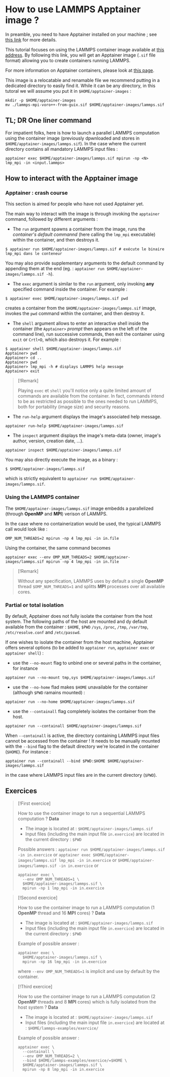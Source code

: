 # How to use LAMMPS Apptainer image ?

In preamble, you need to have Apptainer installed on your machine ; see [this link](https://www.apptainer-images.diamond.fr/install-apptainer/EN) for more details.

This tutorial focuses on using the LAMMPS container image available at [this address](https://www.apptainer-images.diamond.fr/lammps). By following this link, you will get an Apptainer image (`.sif` file format) allowing you to create containers running LAMMPS.

For more information on Apptainer containers, please look at [this page](https://www.apptainer-images.diamond.fr/apptainer-containers/EN).

This image is a relocatable and renamable file we recommend putting in a dedicated directory to easily find it. While it can be any directory, in this tutoral we will assume you put it in `$HOME/apptainer-images` :
```
mkdir -p $HOME/apptainer-images
mv ./lammps-mpi-voro++-from-guix.sif $HOME/apptainer-images/lammps.sif
```

## TL; DR One liner command
For impatient folks, here is how to launch a parallel LAMMPS computation using the container image (previously dpwnloaded and stores in `$HOME/apptainer-images/lammps.sif`). In the case where the current directory contains all  mandatory LAMMPS input files :
```
apptainer exec $HOME/apptainer-images/lammps.sif mpirun -np <N> lmp_mpi -in <input.lammps>
```

## How to interact with the Apptainer image

### Apptainer : crash course
This section is aimed for people who have not used Apptainer yet.

The main way to interact with the image is through invoking the `apptainer` command, followed by different arguments :

* The `run` argument spawns a container from the image, runs the *container's default commannd* (here calling the `lmp_mpi` executable) within the container, and then destroys it.
```
$ apptainer run $HOME/apptainer-images/lammps.sif # exécute le binaire lmp_mpi dans le conteneur
```
You may also provide supplementary arguments to the default command by appending them at the end (eg. : `apptainer run $HOME/apptainer-images/lammps.sif -h`).

* The `exec` argument is similar to the `run` argument, only invoking **any** specified command inside the container. For example :
```
$ apptainer exec $HOME/apptainer-images/lammps.sif pwd
```
creates a container from the `$HOME/apptainer-images/lammps.sif` image, invokes the `pwd` command within the container, and then destroy it.

* The `shell` argument allows to enter an interactive shell inside the container (the `Apptainer>` *prompt* then appears on the left of the command line), run successive commands, then exit the container using `exit` or `Crtl+D`, which also destroys it. For example :
```
$ apptainer shell $HOME/apptainer-images/lammps.sif
Apptainer> pwd
Apptainer> cd ..
Apptainer> pwd
Apptainer> lmp_mpi -h # displays LAMMPS help message
Apptainer> exit
```

>[!Remark]
>
> Playing `exec` et `shell` you'll notice only a quite limited amount of commands are available from the container. In fact, commands intend to be as restricted as possible to the ones needed to run LAMMPS, both for portability (image size) and security reasons.

* The `run-help` argument displays the image's associated help message.
```
apptainer run-help $HOME/apptainer-images/lammps.sif
```

* The `inspect` argument displays the image's meta-data (owner, image's author, version, creation date, ...).
```
apptainer inspect $HOME/apptainer-images/lammps.sif
```

You may also directly execute the image, as a binary :
```
$ $HOME/apptainer-images/lammps.sif
```
which is strictly equivalent to `apptainer run $HOME/apptainer-images/lammps.sif`.


### Using the LAMMPS container
The `$HOME/apptainer-images/lammps.sif` image embedds a parallelized (through **OpenMP** and **MPI**) verison of LAMMPS.

In the case where no containerization would be used, the typical LAMMPS call would look like :
```
OMP_NUM_THREADS=2 mpirun -np 4 lmp_mpi -in in.file
```

Using the container, the same command becomes
```
apptainer exec --env OMP_NUM_THREADS=2 $HOME/apptainer-images/lammps.sif mpirun -np 4 lmp_mpi -in in.file
```

>[!Remark]
>
> Without any specification, LAMMPS uses by default a single **OpenMP** thread `$OMP_NUM_THREADS=1` and splitts **MPI** processes over all available cores.


### Partial or total isolation
By default, Apptainer does not fully isolate the container from the host system. The following paths of the host are mounted and dy default available from the container : `$HOME`, `$PWD` `/sys`, `/proc`, `/tmp`, `/var/tmp`, `/etc/resolve.conf` and `/etc/passwd`.

If one wishes to isolate the container from the host machine, Apptainer offers several options (to be added to `apptainer run`, `apptainer exec` or `apptainer shell`) :

* use the `--no-mount` flag to unbind one or several paths in the container, for instance
```
apptainer run --no-mount tmp,sys $HOME/apptainer-images/lammps.sif
```

* use the `--no-home` flad makes `$HOME` unavailable for the container (although `$PWD` ramains mounted) :
```
apptainer run --no-home $HOME/apptainer-images/lammps.sif
```

* use the `--containall` flag completely isolates the container from the host.
```
apptainer run --containall $HOME/apptainer-images/lammps.sif
```

When `--containall` is active, the directory containing LAMMPS input files cannot be accessed from the container ! It needs to be manually mounted with the `--bind` flag to the default directory we're located in the container (`$HOME`). For instance :
```
apptainer run --containall --bind $PWD:$HOME $HOME/apptainer-images/lammps.sif
```
in the case where LAMMPS input files are in the current directory (`$PWD`).

## Exercices

>[!First exercice]
>
> How to use the container image to run a sequential LAMMPS computation ?
> **Data**
> * The image is located at : `$HOME/apptainer-images/lammps.sif`
> * Input files (including the main input file `in.exercice`) are located in the current directory : `$PWD`
>
> Possible answers :
> `apptainer run $HOME/apptainer-images/lammps.sif -in in.exercice`
> or `apptainer exec $HOME/apptainer-images/lammps.sif lmp_mpi -in in.exercice`
> or `$HOME/apptainer-images/lammps.sif -in in.exercice`
> or
> ```
> apptainer exec \
>   --env OMP_NUM_THREADS=1 \
>   $HOME/apptainer-images/lammps.sif \
>   mpirun -np 1 lmp_mpi -in in.exercice
> ```


>[!Second exercice]
>
> How to use the container image to run a LAMMPS computation (1 **OpenMP** thread and 16 **MPI** cores) ?
> **Data**
> * The image is located at : `$HOME/apptainer-images/lammps.sif`
> * Input files (including the main input file `in.exercice`) are located in the current directory : `$PWD`
>
> Example of possible answer :
> ```
> apptainer exec \
>   $HOME/apptainer-images/lammps.sif \
>   mpirun -np 16 lmp_mpi -in in.exercice
> ```
> where `--env OMP_NUM_THREADS=1` is implicit and use by default by the container. 

>[!Third exercice]
>
> How to use the container image to run a LAMMPS computation (2 **OpenMP** threads and 8 **MPI** cores) which is fully isolated from the host system ?
> **Data**
> * The image is located at : `$HOME/apptainer-images/lammps.sif`
> * Input files (including the main input file `in.exercice`) are located at : `$HOME/lammps-examples/exercice/`
>
> Example of possible answer :
> ```
> apptainer exec \
>   --containall \
>   --env OMP_NUM_THREADS=2 \
>   --bind $HOME/lammps-examples/exercice/=$HOME \
>   $HOME/apptainer-images/lammps.sif \
>   mpirun -np 8 lmp_mpi -in in.exercice
> ```